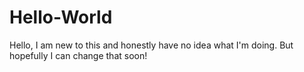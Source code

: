 # Hello-World
Hello, I am new to this and honestly have no idea what I'm doing. 
But hopefully I can change that soon!
